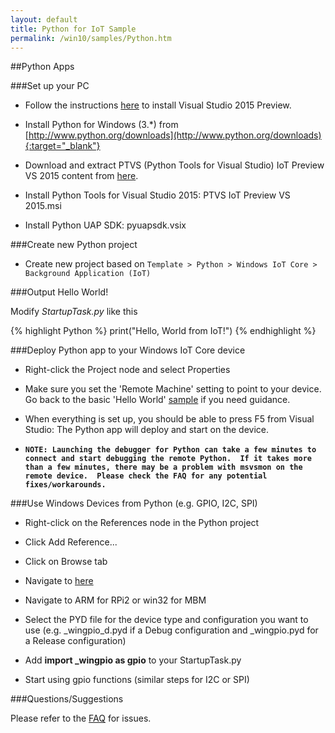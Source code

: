 ```yaml
---
layout: default
title: Python for IoT Sample
permalink: /win10/samples/Python.htm
---
```


<div class="container" markdown="1">
##Python Apps

###Set up your PC

* Follow the instructions [here]({{site.baseurl}}/win10/SetupPC.htm) to install Visual Studio 2015 Preview.

* Install Python for Windows (3.*) from [http://www.python.org/downloads](http://www.python.org/downloads){:target="_blank"}

* Download and extract PTVS (Python Tools for Visual Studio) IoT Preview VS 2015 content from [here]({{site.downloadurl}}).

* Install Python Tools for Visual Studio 2015: PTVS IoT Preview VS 2015.msi

* Install Python UAP SDK: pyuapsdk.vsix

###Create new Python project

* Create new project based on `Template > Python > Windows IoT Core > Background Application (IoT)`

###Output Hello World!

Modify *StartupTask.py* like this

{% highlight Python %}
print("Hello, World from IoT!")
{% endhighlight %}

###Deploy Python app to your Windows IoT Core device

* Right-click the Project node and select Properties

* Make sure you set the 'Remote Machine' setting to point to your device. Go back to the basic 'Hello World' [sample]({{site.baseurl}}/win10/samples/HelloWorld.htm) if you need guidance.

* When everything is set up, you should be able to press F5 from Visual Studio: The Python app will deploy and start on the device.

* **`NOTE: Launching the debugger for Python can take a few minutes to connect and start debugging the remote Python.  If it takes more than a few minutes, there may be a problem with msvsmon on the remote device.  Please check the FAQ for any potential fixes/workarounds.`**

###Use Windows Devices from Python (e.g. GPIO, I2C, SPI)

* Right-click on the References node in the Python project

* Click Add Reference...

* Click on Browse tab

* Navigate to [here](https://github.com/ms-iot/samples/tree/master/PythonBlinky/windevices)

* Navigate to ARM for RPi2 or win32 for MBM

* Select the PYD file for the device type and configuration you want to use (e.g. _wingpio_d.pyd if a Debug configuration and _wingpio.pyd for a Release configuration)

* Add **import _wingpio as gpio** to your StartupTask.py

* Start using gpio functions (similar steps for I2C or SPI)

###Questions/Suggestions

Please refer to the [FAQ]({{site.baseurl}}/FAQs.htm) for issues.

</div>

